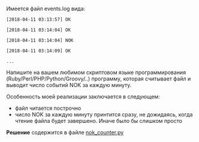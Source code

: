 Имеется файл events.log вида:

    [2018-04-11 03:13:57] ОК

    [2018-04-11 03:14:04] OK

    [2018-04-11 03:14:04] NOK

    [2018-04-11 03:14:09] OK

    ...

Напишите на вашем любимом скриптовом языке программирования (Ruby/Perl/PHP/Python/Groovy/..) программу, которая считывает файл и выводит число событий NOK за каждую минуту.

Особенность моей реализации заключается в следующем:
- файл читается построчно
- число NOK за каждую минуту принтится сразу, не дожидаясь, когда чтение файла будет завершено. Иначе было бы слишком просто

**Решение** содержится в файле [nok_counter.py](https://github.com/mxmaslin/Test-tasks/blob/master/tests_python/nok_counter/nok_counter.py)
